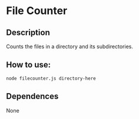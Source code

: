 # File Counter

## Description

Counts the files in a directory and its subdirectories.

## How to use:

    node filecounter.js directory-here

## Dependences

None